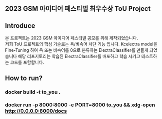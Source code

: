 ## 2023 GSM 아이디어 페스티벌 최우수상 ToU Project

## Introduce
본 프로젝트는 2023 GSM 아이디어 페스티벌 공모를 위해 제작되었습니다.\
저희 ToU 프로젝트의 핵심 기술로는 욕/비속어 차단 기능 입니다. Kcelectra model을 Fine-Tuning 하여 욕 또는 비속어를 0으로 분류하는 ElectraClassifier를 만들게 되었습니다 해당 리포지토리는 학습된 ElectraClassifier를 배포하고 학습 시키고 테스트하는 코드를 포함합니다.




## How to run?
### docker build -t to_you .
### docker run -p 8000:8000 -e PORT=8000 to_you && xdg-open http://0.0.0.0:8000/docs
